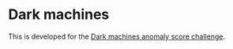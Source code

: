 # Dark machines
This is developed for the [Dark machines anomaly score challenge](https://arxiv.org/pdf/2105.14027.pdf). 

